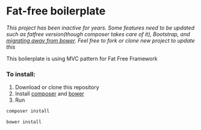 # Fat-free boilerplate

*This project has been inactive for years. Some features need to be updated such as fatfree version(though composer takes care of it), Bootstrap, and [migrating away from bower](https://bower.io/blog/2017/how-to-migrate-away-from-bower/). Feel free to fork or clone new project to update this*

This boilerplate is using MVC pattern for Fat Free Framework

### To install: 
1. Download or clone this repository
2. Install [composer](https://getcomposer.org/) and [bower](https://bower.io)
3. Run 

```bash
composer install 
```
 
```bash
bower install  
```
 